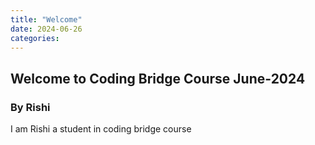 ```yaml
---
title: "Welcome"
date: 2024-06-26
categories:
---
```


## Welcome to Coding Bridge Course June-2024

### By Rishi
I am Rishi a student in coding bridge course


